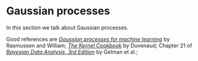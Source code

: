 # Gaussian processes

In this section we talk about Gaussian processes.

Good references are [*Gaussian processes for machine learning*](http://www.gaussianprocess.org/gpml/chapters/) by Rasmussen and William; [*The Kernel Cookbook*](https://www.cs.toronto.edu/~duvenaud/cookbook/) by Duvenaud; Chapter 21 of [*Bayesian Data Analysis, 3rd Edition*](http://www.stat.columbia.edu/~gelman/book/BDA3.pdf) by Gelman et al.; 
